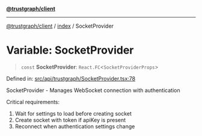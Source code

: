 [**@trustgraph/client**](../../README.md)

***

[@trustgraph/client](../../README.md) / [index](../README.md) / SocketProvider

# Variable: SocketProvider

> `const` **SocketProvider**: `React.FC`\<`SocketProviderProps`\>

Defined in: [src/api/trustgraph/SocketProvider.tsx:78](https://github.com/trustgraph-ai/trustgraph-ts-client/blob/92e187771a25b959c85a4f966bb97eb5d407310b/src/api/trustgraph/SocketProvider.tsx#L78)

SocketProvider - Manages WebSocket connection with authentication

Critical requirements:
1. Wait for settings to load before creating socket
2. Create socket with token if apiKey is present
3. Reconnect when authentication settings change
